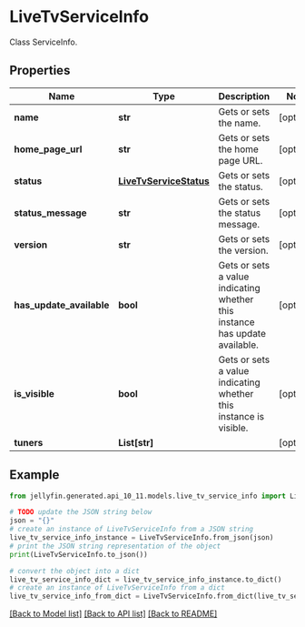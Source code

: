 # LiveTvServiceInfo

Class ServiceInfo.

## Properties

Name | Type | Description | Notes
------------ | ------------- | ------------- | -------------
**name** | **str** | Gets or sets the name. | [optional] 
**home_page_url** | **str** | Gets or sets the home page URL. | [optional] 
**status** | [**LiveTvServiceStatus**](LiveTvServiceStatus.md) | Gets or sets the status. | [optional] 
**status_message** | **str** | Gets or sets the status message. | [optional] 
**version** | **str** | Gets or sets the version. | [optional] 
**has_update_available** | **bool** | Gets or sets a value indicating whether this instance has update available. | [optional] 
**is_visible** | **bool** | Gets or sets a value indicating whether this instance is visible. | [optional] 
**tuners** | **List[str]** |  | [optional] 

## Example

```python
from jellyfin.generated.api_10_11.models.live_tv_service_info import LiveTvServiceInfo

# TODO update the JSON string below
json = "{}"
# create an instance of LiveTvServiceInfo from a JSON string
live_tv_service_info_instance = LiveTvServiceInfo.from_json(json)
# print the JSON string representation of the object
print(LiveTvServiceInfo.to_json())

# convert the object into a dict
live_tv_service_info_dict = live_tv_service_info_instance.to_dict()
# create an instance of LiveTvServiceInfo from a dict
live_tv_service_info_from_dict = LiveTvServiceInfo.from_dict(live_tv_service_info_dict)
```
[[Back to Model list]](../README.md#documentation-for-models) [[Back to API list]](../README.md#documentation-for-api-endpoints) [[Back to README]](../README.md)



